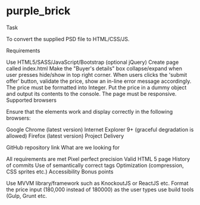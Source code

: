 # purple_brick

Task

To convert the supplied PSD file to HTML/CSS/JS.

Requirements

Use HTML5/SASS/JavaScript/Bootstrap (optional jQuery)
Create page called index.html
Make the "Buyer's details" box collapse/expand when user presses hide/show in top right corner.
When users clicks the 'submit offer' button, validate the price, show an in-line error message accordingly. The price must be formatted into Integer. Put the price in a dummy object and output its contents to the console.
The page must be responsive.
Supported browsers

Ensure that the elements work and display correctly in the following browsers:

Google Chrome (latest version)
Internet Explorer 9+ (graceful degradation is allowed)
Firefox (latest version)
Project Delivery

GitHub repository link
What are we looking for

All requirements are met
Pixel perfect precision
Valid HTML 5 page
History of commits
Use of semantically correct tags
Optimization (compression, CSS sprites etc.)
Accessibility
Bonus points

Use MVVM library/framework such as KnockoutJS or ReactJS etc.
Format the price input (180,000 instead of 180000) as the user types
use build tools (Gulp, Grunt etc.
